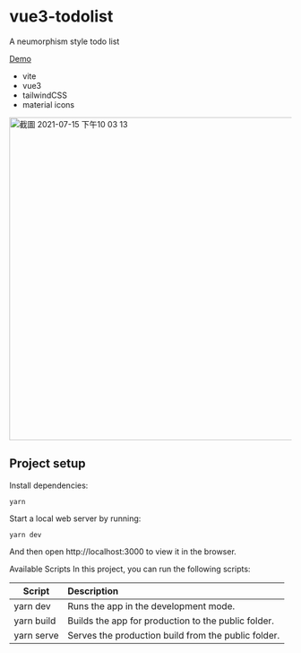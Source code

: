 # vue3-todolist
A neumorphism style todo list

[Demo](https://chenej9797.github.io/vue3_todolist/)

- vite
- vue3
- tailwindCSS
- material icons

<img width="576" alt="截圖 2021-07-15 下午10 03 13" src="https://user-images.githubusercontent.com/32087765/125801227-510ddf95-d850-4fe9-85d2-4c8e5c8bf6e5.png">


## Project setup
Install dependencies:
```
yarn
```
Start a local web server by running:
```
yarn dev
```
And then open http://localhost:3000 to view it in the browser.

Available Scripts
In this project, you can run the following scripts:

Script	   | Description
-----------|:---------------------------------------------------
yarn dev	 | Runs the app in the development mode.
yarn build |	Builds the app for production to the public folder.
yarn serve |	Serves the production build from the public folder.
